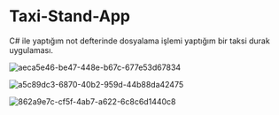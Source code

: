 # Taxi-Stand-App
C# ile yaptığım not defterinde dosyalama işlemi yaptığım bir taksi durak uygulaması.

![aeca5e46-be47-448e-b67c-677e53d67834](https://user-images.githubusercontent.com/78649847/205727240-51779fd3-b803-432e-866e-0bc446fe94fe.png)

![a5c89dc3-6870-40b2-959d-44b88da42475](https://user-images.githubusercontent.com/78649847/205727252-fe3ebae5-75f3-45ac-8102-2bae82997a41.png)

![862a9e7c-cf5f-4ab7-a622-6c8c6d1440c8](https://user-images.githubusercontent.com/78649847/205727262-5fc9de46-2724-478a-a9c9-9d2c3dff80b9.png)
